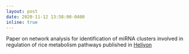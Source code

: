 ```yaml
---
layout: post
date: 2020-11-12 13:58:00-0400
inline: true
---
```


Paper on network analysis for identification of miRNA clusters involved in regulation of rice metabolism pathways published in [Heliyon](https://pubmed.ncbi.nlm.nih.gov/33241156/)
